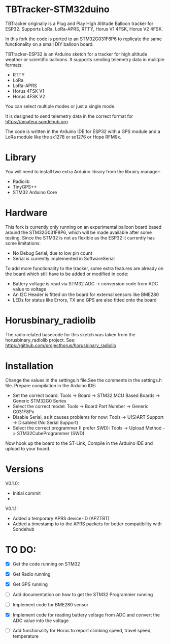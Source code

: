# TBTracker-STM32duino
TBTracker originally is a Plug and Play High Altitude Balloon tracker for ESP32. Supports LoRa, LoRa-APRS, RTTY, Horus V1 4FSK, Horus V2 4FSK.

In this fork the code is ported to an STM32G031F8P6 to replicate the same functionality on a small DIY balloon board.

TBTracker-ESP32 is an Arduino sketch for a tracker for high altitude weather or scientific balloons. 
It supports sending telemetry data in mulitple formats:
- RTTY
- LoRa
- LoRa-APRS
- Horus 4FSK V1
- Horus 4FSK V2

You can select multiple modes or just a single mode.

It is designed to send telemetry data in the correct format for https://amateur.sondehub.org.

The code is written in the Arduino IDE for ESP32 with a GPS module and a LoRa module like the sx1278 or sx1276 or Hope RFM9x.

# Library
You will need to install two extra Arduino library from the librairy manager:
- Radiolib
- TinyGPS++
- STM32 Arduino Core

# Hardware
This fork is currently only running on an experimental balloon board based around the STM32G031F8P6, which will be made available after some testing.
Since the STM32 is not as flexible as the ESP32 it currently has some limitations:
- No Debug Serial, due to low pin count
- Serial is currently implemented in SoftwareSerial

To add more functionality to the tracker, some extra features are already on the board which still have to be added or modified in code:
- Battery voltage is read via STM32 ADC -> conversion code from ADC value to voltage
- An I2C Header is fitted on the board for external sensors like BME280
- LEDs for status like Errors, TX and GPS are also fitted onto the board

# Horusbinary_radiolib
The radio related basecode for this sketch was taken from the horusbinary_radiolib project.
See: https://github.com/projecthorus/horusbinary_radiolib

# Installation
Change the values in the settings.h file.See the comments in the settings.h file. 
Prepare compilation in the Arduino IDE:
- Set the correct board: Tools -> Board -> STM32 MCU Based Boards -> Generic STM32G0 Series
- Select the correct model: Tools -> Board Part Number -> Generic G031F8Px
- Disable Serial, as it causes problems for now: Tools -> U(S)ART Support -> Disabled (No Serial Support)
- Select the correct programmer (I prefer SWD): Tools -> Upload Method -> STM32CubeProgrammer (SWD)

Now hook up the board to the ST-Link, Compile in the Arduino IDE and upload to your board.

# Versions

V0.1.0:
- Initial commit
- 
V0.1.1:  
- Added a temporary APRS device-ID (APZTBT)
- Added a timestamp to to the APRS packets for better compatibility with Sondehub

# TO DO:
- [X] Get the code running on STM32
- [X] Get Radio running
- [X] Get GPS running
- [ ] Add documentation on how to get the STM32 Programmer running
- [ ] Implement code for BME280 sensor
- [X] Implement code for reading battery voltage from ADC and convert the ADC value into the voltage
- [ ] Add functionality for Horus to report climbing speed, travel speed, temperature

